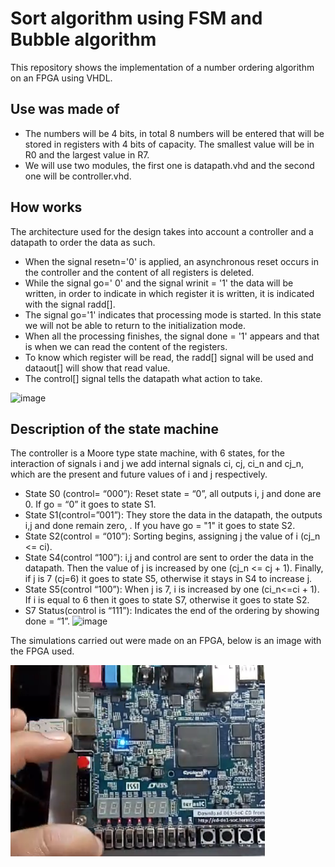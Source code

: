 # Sort algorithm using FSM and Bubble algorithm

This repository shows the implementation of a number ordering algorithm on an FPGA using VHDL.

## Use was made of

- The numbers will be 4 bits, in total 8 numbers will be entered that will be stored in registers with 4 bits of capacity. The smallest value will be in R0 and the largest value in R7.
- We will use two modules, the first one is datapath.vhd and the second one will be controller.vhd.

## How works

The architecture used for the design takes into account a controller and a datapath to order the data as such.

- When the signal resetn='0' is applied, an asynchronous reset occurs in the controller and the content of all registers is deleted.
- While the signal go=' 0' and the signal wrinit = '1' the data will be written, in order to indicate in which register it is written, it is indicated with the signal radd[].
- The signal go='1' indicates that processing mode is started. In this state we will not be able to return to the initialization mode.
- When all the processing finishes, the signal done = '1' appears and that is when we can read the content of the registers.
- To know which register will be read, the radd[] signal will be used and dataout[] will show that read value.
- The control[] signal tells the datapath what action to take.

![image](https://user-images.githubusercontent.com/63620889/189761283-3f0a5cf7-73de-4d07-9618-2e6863629c83.png)

## Description of the state machine

The controller is a Moore type state machine, with 6 states, for the interaction of signals i and j we add internal signals ci, cj, ci_n and cj_n, which are the present and future values of i and j respectively.

- State S0 (control= “000”): Reset state = “0”, all outputs i, j and done are 0. If go = “0” it goes to state S1.
- State S1(control=”001”): They store the data in the datapath, the outputs i,j and done remain zero, . If you have go = "1" it goes to state S2.
- State S2(control = “010”): Sorting begins, assigning j the value of i (cj_n <= ci).
- State S4(control “100”): i,j and control are sent to order the data in the datapath. Then the value of j is increased by one (cj_n <= cj + 1). Finally, if j is 7 (cj=6) it goes to state S5, otherwise it stays in S4 to increase j.
- State S5(control “100”): When j is 7, i is increased by one (ci_n<=ci + 1). If i is equal to 6 then it goes to state S7, otherwise it goes to state S2.
- S7 Status(control is “111”): Indicates the end of the ordering by showing done = “1”.
![image](https://user-images.githubusercontent.com/63620889/189762867-771876d6-8175-4263-baef-71bae98c5166.png)




The simulations carried out were made on an FPGA, below is an image with the FPGA used.

![Simulación](/image/simulation.png "Simulado en una FPGA")
